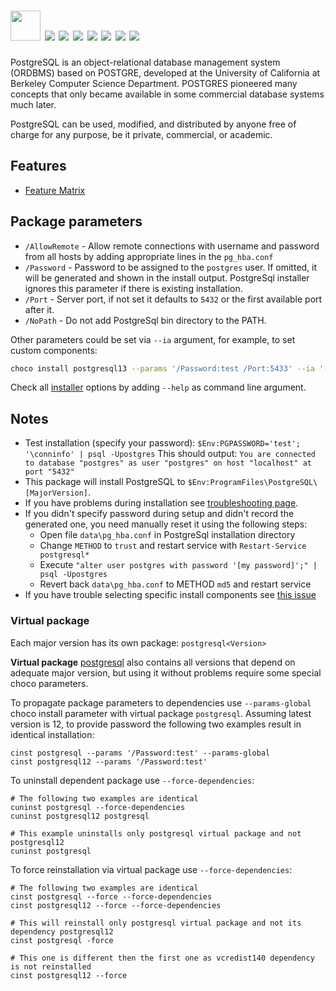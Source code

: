 # <img src="https://cdn.jsdelivr.net/gh/majkinetor/chocolatey/postgresql/icon.png" width="48" height="48"/> [![](https://img.shields.io/chocolatey/v/postgresql.svg?color=red&label=postgresql)](https://chocolatey.org/packages/postgresql) [![](https://img.shields.io/chocolatey/v/postgresql14.svg?color=red&label=postgresql14)](https://chocolatey.org/packages/postgresql14) [![](https://img.shields.io/chocolatey/v/postgresql13.svg?color=red&label=postgresql13)](https://chocolatey.org/packages/postgresql13) [![](https://img.shields.io/chocolatey/v/postgresql12.svg?color=red&label=postgresql12)](https://chocolatey.org/packages/postgresql12) [![](https://img.shields.io/chocolatey/v/postgresql11.svg?color=red&label=postgresql11)](https://chocolatey.org/packages/postgresql11) [![](https://img.shields.io/chocolatey/v/postgresql10.svg?color=red&label=postgresql10)](https://chocolatey.org/packages/postgresql10) [![](https://img.shields.io/chocolatey/v/postgresql9.svg?color=red&label=postgresql9)](https://chocolatey.org/packages/postgresql9)

PostgreSQL is an object-relational database management system (ORDBMS) based on POSTGRE, developed at the University of California at Berkeley Computer Science Department. POSTGRES pioneered many concepts that only became available in some commercial database systems much later.

PostgreSQL can be used, modified, and distributed by anyone free of charge for any purpose, be it private, commercial, or academic.

## Features

- [Feature Matrix](https://www.postgresql.org/about/featurematrix)

## Package parameters

- `/AllowRemote` - Allow remote connections with username and password from all hosts by adding appropriate lines in the `pg_hba.conf`
- `/Password` - Password to be assigned to the `postgres` user. If omitted, it will be generated and shown in the install output. PostgreSql installer ignores this parameter if there is existing installation.
- `/Port` - Server port, if not set it defaults to `5432` or the first available port after it.
- `/NoPath` - Do not add PostgreSql bin directory to the PATH.


Other parameters could be set via `--ia` argument, for example, to set custom components:

```sh
choco install postgresql13 --params '/Password:test /Port:5433' --ia '--enable-components server,commandlinetools'
```

Check all [installer](https://www.enterprisedb.com/downloads/postgres-postgresql-downloads) options by adding `--help` as command line argument.

## Notes

- Test installation (specify your password):
`$Env:PGPASSWORD='test'; '\conninfo' | psql -Upostgres`
This should output:
`You are connected to database "postgres" as user "postgres" on host "localhost" at port "5432"`
- This package will install PostgreSQL to `$Env:ProgramFiles\PostgreSQL\[MajorVersion]`.
- If you have problems during installation see [troubleshooting page](https://wiki.postgresql.org/wiki/Troubleshooting_Installation).
- If you didn't specify password during setup and didn't record the generated one, you need manually reset it using the following steps:
    - Open file `data\pg_hba.conf` in PostgreSql installation directory
    - Change `METHOD` to `trust` and restart service with `Restart-Service postgresql*`
    - Execute `"alter user postgres with password '[my password]';" | psql -Upostgres`
    - Revert back `data\pg_hba.conf` to METHOD `md5` and restart service
- If you have trouble selecting specific install components see [this issue](https://github.com/majkinetor/au-packages/issues/212)

### Virtual package

Each major version has its own package: `postgresql<Version>`

**Virtual package** [postgresql](https://chocolatey.org/packages/postgresql) also contains all versions that depend on adequate major version, but using it without problems require some special choco parameters.

To propagate package parameters to dependencies use `--params-global` choco install parameter with virtual package `postgresql`. Assuming latest version is 12, to provide password the following two examples result in identical installation:

```
cinst postgresql --params '/Password:test' --params-global
cinst postgresql12 --params '/Password:test'
```

To uninstall dependent package use `--force-dependencies`:

```
# The following two examples are identical
cuninst postgresql --force-dependencies
cuninst postgresql12 postgresql

# This example uninstalls only postgresql virtual package and not postgresql12
cuninst postgresql
```

To force reinstallation via virtual package use `--force-dependencies`:

```
# The following two examples are identical
cinst postgresql --force --force-dependencies
cinst postgresql12 --force --force-dependencies

# This will reinstall only postgresql virtual package and not its dependency postgresql12
cinst postgresql -force

# This one is different then the first one as vcredist140 dependency is not reinstalled
cinst postgresql12 --force
```
